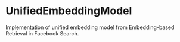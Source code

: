 # UnifiedEmbeddingModel
Implementation of unified embedding model from Embedding-based Retrieval in Facebook Search.
